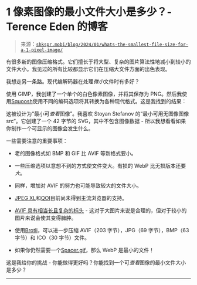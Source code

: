 <!--yml

类别：未分类

日期：2024-05-27 14:34:00

-->

# 1 像素图像的最小文件大小是多少？- Terence Eden 的博客

> 来源：[`shkspr.mobi/blog/2024/01/whats-the-smallest-file-size-for-a-1-pixel-image/`](https://shkspr.mobi/blog/2024/01/whats-the-smallest-file-size-for-a-1-pixel-image/)

有很多新的图像压缩格式。它们擅长于将大型、复杂的图片算法性地减小到较小的文件大小。我见过的所有比较都显示它们在压缩大文件方面的出色表现。

我想走另一条路。现代编解码器在处理*微小*文件时有多好？

使用 GIMP，我创建了一个单个的白色像素图像，并将其保存为 PNG。然后我使用[Squoosh](https://squoosh.app)使用不同的编码选项将其转换为各种现代格式。这是我找到的结果：

这被设计为“最小可*查看*图像”。我喜欢 Stoyan Stefanov 的“最小可用无图像图像 src”。它创建了一个 42 字节的 SVG，其中不包含图像数据 - 所以我想看看如果你制作一个可显示的图像会发生什么。

一些需要注意的重要事项：

+   老的图像格式如 BMP 和 GIF 比 AVIF 等新格式要小。

+   一些压缩选项以意想不到的方式使文件变大。有损的 WebP 比无损版本还要*大*。

+   同样，增加对 AVIF 的努力也可能导致较大的文件大小。

+   [JPEG XL](https://en.wikipedia.org/wiki/JPEG_XL)和[QOI](https://qoiformat.org/)目前尚未得到主流浏览器的支持。

+   [AVIF 具有相当长且复杂的标头](https://aomediacodec.github.io/av1-avif/#image-item-properties) - 这对于大图片来说是合理的，但对于较小的图片来说会使其变得臃肿。

+   使用[Brotli](https://github.com/google/brotli)，可以进一步压缩 AVIF（203 字节），JPG（69 字节），BMP（63 字节）和 ICO（30 字节）文件。

+   如果你仍然需要一个[Spacer.gif](https://en.wikipedia.org/wiki/Spacer_GIF)，那么 WebP 是最小的文件！

这是我给你的挑战 - 你能做得更好吗？你能找到一个可*查看*图像的最小文件大小是多少？

* * *
